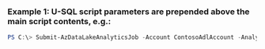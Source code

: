 ### Example 1: U-SQL script parameters are prepended above the main script contents, e.g.:
```powershell
PS C:\> Submit-AzDataLakeAnalyticsJob -Account ContosoAdlAccount -AnalyticsUnits 32 -Name New Job -ScriptParameter $parameters -ScriptPath $LocalScriptPath
```

